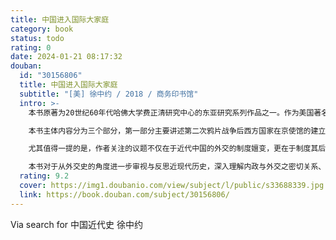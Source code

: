 ```yaml
---
title: 中国进入国际大家庭
category: book
status: todo
rating: 0
date: 2024-01-21 08:17:32
douban:
  id: "30156806"
  title: 中国进入国际大家庭
  subtitle: "[美] 徐中约 / 2018 / 商务印书馆"
  intro: >-
    本书原著为20世纪60年代哈佛大学费正清研究中心的东亚研究系列作品之一。作为美国著名汉学家费正清教授的高徒，作者广泛搜集和运用了包括中、英、法、俄、日各语种文献在内的资料，以1858—1880年这一时间段限为切入点，对19世纪中后期清政府在一系列外交事件中的行为与观念作出细致阐述与精辟分析，呈现了近代中国如何由天朝中心主义转型为现代国际社会的一员，尤其是对外交往方面，随着朝贡体系的难以为继，艰难地转向主权国家间的现代外交模式这一过程。

    本书主体内容分为三个部分，第一部分主要讲述第二次鸦片战争后西方国家在京使馆的建立过程，互派使节常驻这一在现代外交看来习以为常的制度，最初却遭遇了从观念到制度层面的反复博弈；第二部分，则详述了国际法引入中国的过程，从林则徐第一次鸦片战争前夕节译国际法至丁韪良应邀翻译的《万国公法》被刊行引用，其中曲折亦多；第三部分则阐述了中国常驻外国使馆制度的建立过程，从同治年间向欧美派出临时性使团到光绪帝继位后大规模派遣常驻外国使节、设立驻外使馆，观念的冲突、人事的龃龉、制度的悖谬，都在这一过程中纷纷呈现。

    尤其值得一提的是，作者关注的议题不仅在于近代中国的外交的制度嬗变，更在于制度其后的观念转型过程及其深层原因。作者巧妙地将时代背景和群像扫描与历史人物个体原因及历史事件偶然性相结合，流畅出入于历史的宏观与微观之间，脉络清晰，议题明确，分析冷静而深入，评价公允而不乏历史的善意。书稿附录的近代外交史相关人员及数据资料翔实而清晰，也为有志于深入研究相关议题的学者提供了颇有助益的支持。

    本书对于从外交史的角度进一步审视与反思近现代历史，深入理解内政与外交之密切关系、国际关系与开放政策等对当下而言仍具重要现实意义的荦荦大端，具有深刻的启发性，是一部精致而耐读的史学著作。
  rating: 9.2
  cover: https://img1.doubanio.com/view/subject/l/public/s33688339.jpg
  link: https://book.douban.com/subject/30156806/
---
```


Via search for 中国近代史 徐中约